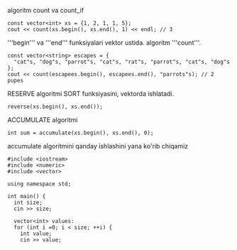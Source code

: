 algoritm count va count_if

```
const vector<int> xs = {1, 2, 1, 1, 5};
cout << count(xs.begin(), xs.end(), 1) << endl; // 3
```
'''begin''' va '''end''' funksiyalari vektor ustida. algoritm '''count'''.

```
const vector<string> escapes = {
  "cat"s, "dog"s, "parrot"s, "cat"s, "rat"s, "parrot"s, "cat"s, "dog"s
};
cout << count(escapees.begin(), escapees.end(), "parrots"s); // 2 pupes
```

RESERVE algoritmi SORT funksiyasini, vektorda ishlatadi.
```
reverse(xs.begin(), xs.end());
```

ACCUMULATE algoritmi
```
int sum = accumulate(xs.begin(), xs.end(), 0);
```

accumulate algoritmini qanday ishlashini yana ko'rib chiqamiz

```
#include <iostream>
#include <numeric>
#include <vector>

using namespace std;

int main() {
  int size;
  cin >> size;

  vector<int> values:
  for (int i =0; i < size; ++i) {
    int value;
    cin >> value;
```
